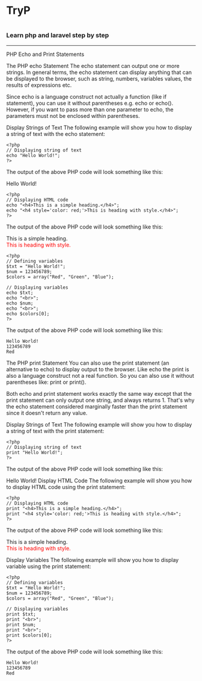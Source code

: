 # TryP 
#
### Learn php and laravel step by step 
<hr>

PHP Echo and Print Statements

The PHP echo Statement
The echo statement can output one or more strings. In general terms, the echo statement can display anything that can be displayed to the browser, such as string, numbers, variables values, the results of expressions etc.

Since echo is a language construct not actually a function (like if statement), you can use it without parentheses e.g. echo or echo(). However, if you want to pass more than one parameter to echo, the parameters must not be enclosed within parentheses.

Display Strings of Text
The following example will show you how to display a string of text with the echo statement:

```
<?php
// Displaying string of text
echo "Hello World!";
?>
```
The output of the above PHP code will look something like this:

Hello World!

```
<?php
// Displaying HTML code
echo "<h4>This is a simple heading.</h4>";
echo "<h4 style='color: red;'>This is heading with style.</h4>";
?>
```
The output of the above PHP code will look something like this:

This is a simple heading.
</br>
<font color="red"> This is heading with style. </font>


```
<?php
// Defining variables
$txt = "Hello World!";
$num = 123456789;
$colors = array("Red", "Green", "Blue");
 
// Displaying variables
echo $txt;
echo "<br>";
echo $num;
echo "<br>";
echo $colors[0];
?>
```

The output of the above PHP code will look something like this:

```
Hello World!
123456789
Red
```

The PHP print Statement
You can also use the print statement (an alternative to echo) to display output to the browser. Like echo the print is also a language construct not a real function. So you can also use it without parentheses like: print or print().

Both echo and print statement works exactly the same way except that the print statement can only output one string, and always returns 1. That's why the echo statement considered marginally faster than the print statement since it doesn't return any value.

Display Strings of Text
The following example will show you how to display a string of text with the print statement:
```
<?php
// Displaying string of text
print "Hello World!";
?>
```
The output of the above PHP code will look something like this:

Hello World!
Display HTML Code
The following example will show you how to display HTML code using the print statement:

```
<?php
// Displaying HTML code
print "<h4>This is a simple heading.</h4>";
print "<h4 style='color: red;'>This is heading with style.</h4>";
?>
```
The output of the above PHP code will look something like this:

This is a simple heading.
</br>
<font color="red"> This is heading with style. </font>

Display Variables
The following example will show you how to display variable using the print statement:

```
<?php
// Defining variables
$txt = "Hello World!";
$num = 123456789;
$colors = array("Red", "Green", "Blue");
 
// Displaying variables
print $txt;
print "<br>";
print $num;
print "<br>";
print $colors[0];
?>
```

The output of the above PHP code will look something like this:

```
Hello World!
123456789
Red
```